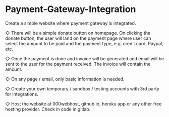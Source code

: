 # Payment-Gateway-Integration
Create a simple website where payment gateway is integrated.

◇ There will be a simple donate button on homepage. On clicking the donate button, the user will land on the payment page where user can select the amount to be paid and the payment type, e.g. credit card, Paypal, etc.

◇ Once the payment is done and invoice will be generated and email will be sent to the user for the payment received. The invoice will contain the amount.

◇ On any page / email, only basic information is needed.

◇ Create your own temporary / sandbox / testing accounts with 3rd party for integrations.

◇ Host the website at 000webhost, github.io, heroku app or any other free hosting provider. Check in code in gitlab.
